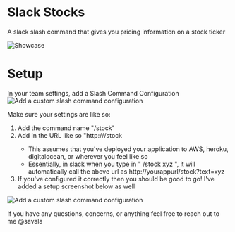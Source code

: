 # Slack Stocks
A slack slash command that gives you pricing information on a stock ticker

![Showcase](https://github.com/savala/slackStocks/blob/master/screenshots/screenshot.png)


# Setup

In your team settings, add a Slash Command Configuration
![Add a custom slash command configuration](https://github.com/savala/slackStocks/blob/master/screenshots/setup2.png)


Make sure your settings are like so:
1. Add the command name "/stock"
2. Add in the URL like so "http://<yourappurl>/stock
    * This assumes that you've deployed your application to AWS, heroku, digitalocean, or wherever you feel like so
    * Essentially, in slack when you type in "  /stock xyz  ", it will automatically call the above url as http://yourappurl/stock?text=xyz
3. If you've configured it correctly then you should be good to go! I've added a setup screenshot below as well

![Add a custom slash command configuration](https://github.com/savala/slackStocks/blob/master/screenshots/setup3.png)


If you have any questions, concerns, or anything feel free to reach out to me @savala
